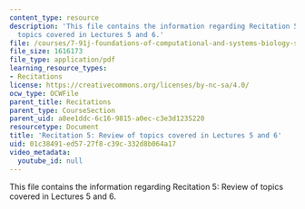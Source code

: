 ```yaml
---
content_type: resource
description: 'This file contains the information regarding Recitation 5: Review of
  topics covered in Lectures 5 and 6.'
file: /courses/7-91j-foundations-of-computational-and-systems-biology-spring-2014/01c38491ed5727f8c39c332d8b064a17_MIT7_91JS14_Rec_2-26-14.pdf
file_size: 1616173
file_type: application/pdf
learning_resource_types:
- Recitations
license: https://creativecommons.org/licenses/by-nc-sa/4.0/
ocw_type: OCWFile
parent_title: Recitations
parent_type: CourseSection
parent_uid: a8ee1ddc-6c16-9815-a0ec-c3e3d1235220
resourcetype: Document
title: 'Recitation 5: Review of topics covered in Lectures 5 and 6'
uid: 01c38491-ed57-27f8-c39c-332d8b064a17
video_metadata:
  youtube_id: null
---
```

This file contains the information regarding Recitation 5: Review of topics covered in Lectures 5 and 6.